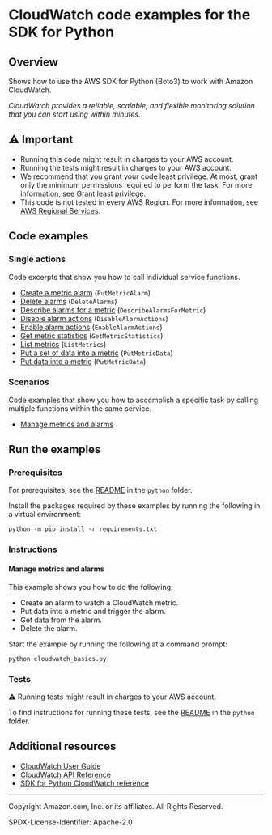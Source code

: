 <!--Generated by WRITEME on 2023-03-27 23:24:22.952306 (UTC)-->
# CloudWatch code examples for the SDK for Python

## Overview

Shows how to use the AWS SDK for Python (Boto3) to work with Amazon CloudWatch.

<!--custom.overview.start-->
<!--custom.overview.end-->

*CloudWatch provides a reliable, scalable, and flexible monitoring solution that you can start using within minutes.*

## ⚠ Important

* Running this code might result in charges to your AWS account.
* Running the tests might result in charges to your AWS account.
* We recommend that you grant your code least privilege. At most, grant only the minimum permissions required to perform the task. For more information, see [Grant least privilege](https://docs.aws.amazon.com/IAM/latest/UserGuide/best-practices.html#grant-least-privilege).
* This code is not tested in every AWS Region. For more information, see [AWS Regional Services](https://aws.amazon.com/about-aws/global-infrastructure/regional-product-services).

<!--custom.important.start-->
<!--custom.important.end-->

## Code examples
### Single actions

Code excerpts that show you how to call individual service functions.

* [Create a metric alarm](cloudwatch_basics.py#L150) (`PutMetricAlarm`)
* [Delete alarms](cloudwatch_basics.py#L234) (`DeleteAlarms`)
* [Describe alarms for a metric](cloudwatch_basics.py#L192) (`DescribeAlarmsForMetric`)
* [Disable alarm actions](cloudwatch_basics.py#L207) (`DisableAlarmActions`)
* [Enable alarm actions](cloudwatch_basics.py#L207) (`EnableAlarmActions`)
* [Get metric statistics](cloudwatch_basics.py#L118) (`GetMetricStatistics`)
* [List metrics](cloudwatch_basics.py#L35) (`ListMetrics`)
* [Put a set of data into a metric](cloudwatch_basics.py#L88) (`PutMetricData`)
* [Put data into a metric](cloudwatch_basics.py#L61) (`PutMetricData`)

### Scenarios

Code examples that show you how to accomplish a specific task by calling multiple
functions within the same service.

* [Manage metrics and alarms](cloudwatch_basics.py) 

## Run the examples

### Prerequisites


For prerequisites, see the [README](../../README.md#Prerequisites) in the `python` folder.


Install the packages required by these examples by running the following in a virtual environment:

```
python -m pip install -r requirements.txt
```


<!--custom.prerequisites.start-->
<!--custom.prerequisites.end-->

### Instructions


<!--custom.instructions.start-->
<!--custom.instructions.end-->


#### Manage metrics and alarms

This example shows you how to do the following:

* Create an alarm to watch a CloudWatch metric.
* Put data into a metric and trigger the alarm.
* Get data from the alarm.
* Delete the alarm.

Start the example by running the following at a command prompt:

```
python cloudwatch_basics.py
```

<!--custom.scenarios.cloudwatch_Usage_MetricsAlarms.start-->
<!--custom.scenarios.cloudwatch_Usage_MetricsAlarms.end-->

### Tests

⚠ Running tests might result in charges to your AWS account.


To find instructions for running these tests, see the [README](../../README.md#Tests)
in the `python` folder.



<!--custom.tests.start-->
<!--custom.tests.end-->

## Additional resources

* [CloudWatch User Guide](https://docs.aws.amazon.com/AmazonCloudWatch/latest/monitoring/WhatIsCloudWatch.html)
* [CloudWatch API Reference](https://docs.aws.amazon.com/AmazonCloudWatch/latest/APIReference/Welcome.html)
* [SDK for Python CloudWatch reference](https://boto3.amazonaws.com/v1/documentation/api/latest/reference/services/cloudwatch.html)

<!--custom.resources.start-->
<!--custom.resources.end-->

---

Copyright Amazon.com, Inc. or its affiliates. All Rights Reserved.

SPDX-License-Identifier: Apache-2.0